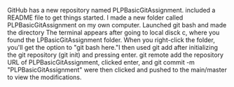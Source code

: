 GitHub has a new repository named PLPBasicGitAssignment. included a README file to get things started. I made a new folder called PLPBasicGitAssignment on my own computer. Launched git bash and made the directory The terminal appears after going to local disck c, where you found the LPBasicGitAssignment folder. When you right-click the folder, you'll get the option to "git bash here."I then used git add after initializing the git repository (git init) and pressing enter. git remote add the repository URL of PLPBasicGitAssignment, clicked enter, and git commit -m "PLPBasicGitAssignment" were then clicked and pushed to the main/master to view the modifications.